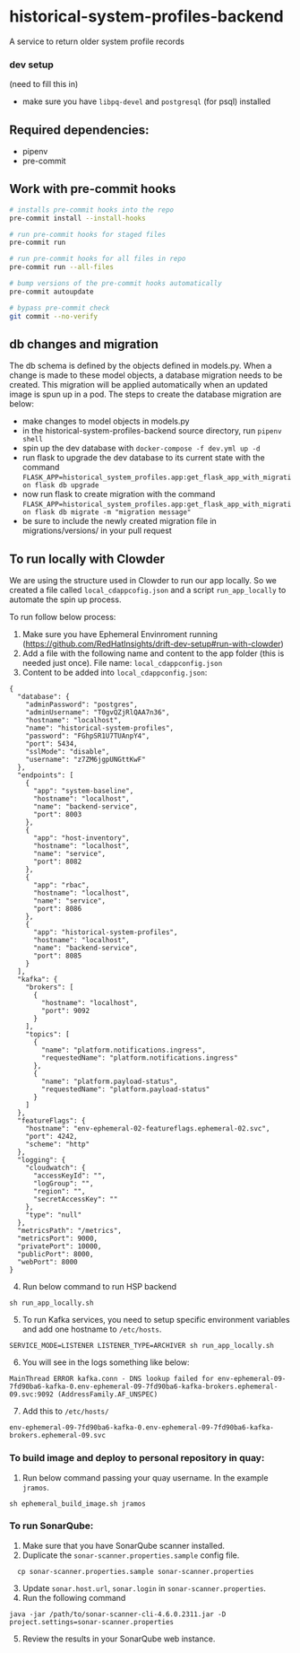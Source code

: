 # historical-system-profiles-backend
A service to return older system profile records


### dev setup
(need to fill this in)
 * make sure you have `libpq-devel` and `postgresql` (for psql) installed

## Required dependencies:
- pipenv
- pre-commit

## Work with pre-commit hooks

```bash
# installs pre-commit hooks into the repo
pre-commit install --install-hooks

# run pre-commit hooks for staged files
pre-commit run

# run pre-commit hooks for all files in repo
pre-commit run --all-files

# bump versions of the pre-commit hooks automatically
pre-commit autoupdate

# bypass pre-commit check
git commit --no-verify
```

## db changes and migration

The db schema is defined by the objects defined in models.py.  When a change is made to these model objects, a database migration needs to be created.  This migration will be applied automatically when an updated image is spun up in a pod.  The steps to create the database migration are below:

* make changes to model objects in models.py
* in the historical-system-profiles-backend source directory, run `pipenv shell`
* spin up the dev database with `docker-compose -f dev.yml up -d`
* run flask to upgrade the dev database to its current state with the command `FLASK_APP=historical_system_profiles.app:get_flask_app_with_migration flask db upgrade`
* now run flask to create migration with the command `FLASK_APP=historical_system_profiles.app:get_flask_app_with_migration flask db migrate -m "migration message"`
* be sure to include the newly created migration file in migrations/versions/ in your pull request

## To run locally with Clowder
We are using the structure used in Clowder to run our app locally. So we created a file called `local_cdappcofig.json` and a script `run_app_locally` to automate the spin up process.

To run follow below process:

1. Make sure you have Ephemeral Envinroment running (https://github.com/RedHatInsights/drift-dev-setup#run-with-clowder)
2. Add a file with the following name and content to the app folder (this is needed just once). File name: `local_cdappconfig.json`
3. Content to be added into `local_cdappconfig.json`:

```
{
  "database": {
    "adminPassword": "postgres",
    "adminUsername": "T0gvQZjRlQAA7n36",
    "hostname": "localhost",
    "name": "historical-system-profiles",
    "password": "FGhpSR1U7TUAnpY4",
    "port": 5434,
    "sslMode": "disable",
    "username": "z7ZM6jgpUNGttKwF"
  },
  "endpoints": [
    {
      "app": "system-baseline",
      "hostname": "localhost",
      "name": "backend-service",
      "port": 8003
    },
    {
      "app": "host-inventory",
      "hostname": "localhost",
      "name": "service",
      "port": 8082
    },
    {
      "app": "rbac",
      "hostname": "localhost",
      "name": "service",
      "port": 8086
    },
    {
      "app": "historical-system-profiles",
      "hostname": "localhost",
      "name": "backend-service",
      "port": 8085
    }
  ],
  "kafka": {
    "brokers": [
      {
        "hostname": "localhost",
        "port": 9092
      }
    ],
    "topics": [
      {
        "name": "platform.notifications.ingress",
        "requestedName": "platform.notifications.ingress"
      },
      {
        "name": "platform.payload-status",
        "requestedName": "platform.payload-status"
      }
    ]
  },
  "featureFlags": {
    "hostname": "env-ephemeral-02-featureflags.ephemeral-02.svc",
    "port": 4242,
    "scheme": "http"
  },
  "logging": {
    "cloudwatch": {
      "accessKeyId": "",
      "logGroup": "",
      "region": "",
      "secretAccessKey": ""
    },
    "type": "null"
  },
  "metricsPath": "/metrics",
  "metricsPort": 9000,
  "privatePort": 10000,
  "publicPort": 8000,
  "webPort": 8000
}
```

4. Run below command to run HSP backend

```
sh run_app_locally.sh
```

5. To run Kafka services, you need to setup specific environment variables and add one hostname to `/etc/hosts`.

```
SERVICE_MODE=LISTENER LISTENER_TYPE=ARCHIVER sh run_app_locally.sh
```

6. You will see in the logs something like below:

```
MainThread ERROR kafka.conn - DNS lookup failed for env-ephemeral-09-7fd90ba6-kafka-0.env-ephemeral-09-7fd90ba6-kafka-brokers.ephemeral-09.svc:9092 (AddressFamily.AF_UNSPEC)
```

7. Add this to `/etc/hosts/`

```
env-ephemeral-09-7fd90ba6-kafka-0.env-ephemeral-09-7fd90ba6-kafka-brokers.ephemeral-09.svc
```

### To build image and deploy to personal repository in quay:

1. Run below command passing your quay username. In the example `jramos`.

```
sh ephemeral_build_image.sh jramos
```

### To run SonarQube:
1. Make sure that you have SonarQube scanner installed.
2. Duplicate the `sonar-scanner.properties.sample` config file.
```
  cp sonar-scanner.properties.sample sonar-scanner.properties
```
3. Update `sonar.host.url`, `sonar.login` in `sonar-scanner.properties`.
4. Run the following command
```
java -jar /path/to/sonar-scanner-cli-4.6.0.2311.jar -D project.settings=sonar-scanner.properties
```
5. Review the results in your SonarQube web instance.
